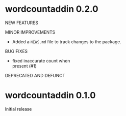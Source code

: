 
# wordcountaddin 0.2.0

NEW FEATURES

MINOR IMPROVEMENTS

* Added a `NEWS.md` file to track changes to the package.

BUG FIXES

* fixed inaccurate count when <br> present (#1)

DEPRECATED AND DEFUNCT

# wordcountaddin 0.1.0

Initial release


